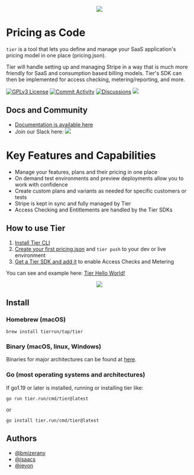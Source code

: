 <p align="center">
  <img src="https://uploads-ssl.webflow.com/61e0906dfb20ab2b1c79f6af/637c2c2292525072c3cd8da9_qC_sM_xDz.jpg" />
 </p>


# Pricing as Code

`tier` is a tool that lets you define and manage your SaaS application's pricing model in one place (pricing.json). 

Tier will handle setting up and managing Stripe in a way that is much more friendly for SaaS and consumption based billing models. Tier's SDK can then be implemented for access checking, metering/reporting, and more.

  [![GPLv3 License](https://img.shields.io/github/license/tierrun/tier?style=for-the-badge)](https://opensource.org/licenses/)
  [![Commit Activity](https://img.shields.io/github/commit-activity/m/tierrun/tier?style=for-the-badge)]()
  [![Discussions](https://img.shields.io/github/discussions/tierrun/tier?style=for-the-badge
  )](https://github.com/tierrun/tier/discussions)
  [![](https://img.shields.io/github/go-mod/go-version/tierrun/tier?style=for-the-badge
  )]()


## Docs and Community
- [Documentation is available here](https://tier.run/docs)
- Join our Slack here: [<img src="https://img.shields.io/badge/Slack-4A154B?style=for-the-badge&logo=slack&logoColor=white" />](https://join.slack.com/t/tier-community/shared_invite/zt-1blotqjb9-wvkYMo8QkhaEWziprdjnIA)

# Key Features and Capabilities
- Manage your features, plans and their pricing in one place
- On demand test environments and preview deployments allow you to work with confidence
- Create custom plans and variants as needed for specific customers or tests
- Stripe is kept in sync and fully managed by Tier
- Access Checking and Entitlements are handled by the Tier SDKs 

## How to use Tier

1. [Install Tier CLI](#install)
2. [Create your first pricing.json]() and `tier push` to your dev or live environment
3. [Get a Tier SDK and add it](https://www.tier.run/docs/sdk/) to enable Access Checks and Metering

You can see and example here: [Tier Hello World!](https://blog.tier.run/tier-hello-world-demo)

<p align="center">
  <img src="https://uploads-ssl.webflow.com/61e0906dfb20ab2b1c79f6af/637c39698d3ba183d982e32a_Screenshot%202022-11-21%20at%2010.43.54%20PM.png">
</p>

## Install

### Homebrew (macOS)

```
brew install tierrun/tap/tier
```
### Binary (macOS, linux, Windows)

Binaries for major architectures can be found at [here](https://tier.run/releases).

### Go (most operating systems and architectures)

If go1.19 or later is installed, running or installing tier like:

```
go run tier.run/cmd/tier@latest
```

or

```
go install tier.run/cmd/tier@latest
```


## Authors

- [@bmizerany](https://www.github.com/bmizerany)
- [@isaacs](https://www.github.com/isaacs)
- [@jevon](https://www.github.com/jevon)

